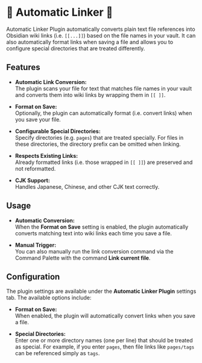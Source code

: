 # 🤖 Automatic Linker 🔗

Automatic Linker Plugin automatically converts plain text file references into Obsidian wiki links (i.e. `[[...]]`) based on the file names in your vault. It can also automatically format links when saving a file and allows you to configure special directories that are treated differently.

## Features

- **Automatic Link Conversion:**  
  The plugin scans your file for text that matches file names in your vault and converts them into wiki links by wrapping them in `[[ ]]`.

- **Format on Save:**  
  Optionally, the plugin can automatically format (i.e. convert links) when you save your file.

- **Configurable Special Directories:**  
  Specify directories (e.g. `pages`) that are treated specially. For files in these directories, the directory prefix can be omitted when linking.

- **Respects Existing Links:**  
  Already formatted links (i.e. those wrapped in `[[ ]]`) are preserved and not reformatted.

- **CJK Support:**  
  Handles Japanese, Chinese, and other CJK text correctly.

## Usage

- **Automatic Conversion:**  
  When the **Format on Save** setting is enabled, the plugin automatically converts matching text into wiki links each time you save a file.

- **Manual Trigger:**  
  You can also manually run the link conversion command via the Command Palette with the command **Link current file**.

## Configuration

The plugin settings are available under the **Automatic Linker Plugin** settings tab. The available options include:

- **Format on Save:**  
  When enabled, the plugin will automatically convert links when you save a file.

- **Special Directories:**  
  Enter one or more directory names (one per line) that should be treated as special. For example, if you enter `pages`, then file links like `pages/tags` can be referenced simply as `tags`.
